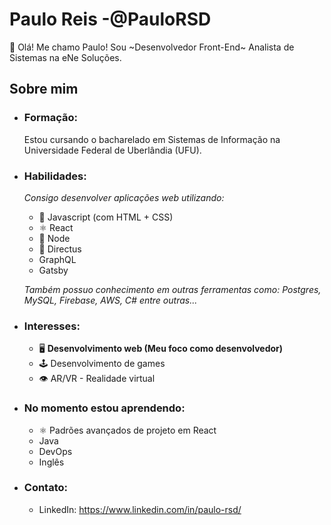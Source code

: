 # Paulo Reis -@PauloRSD
👋 Olá! Me chamo Paulo! Sou ~Desenvolvedor Front-End~ Analista de Sistemas na eNe Soluções.

## Sobre mim
- ### Formação:
    Estou cursando o bacharelado em Sistemas de Informação na Universidade Federal de Uberlândia (UFU).

- ### Habilidades:
    *Consigo desenvolver aplicações web utilizando:*
    - 💛 Javascript (com HTML + CSS)
    - ⚛️ React 
    - 💚 Node
    - 💾 Directus
    - GraphQL
    - Gatsby
    
    *Também possuo conhecimento em outras ferramentas como: Postgres, MySQL, Firebase, AWS, C# entre outras...*

- ### Interesses:
    - 🖥️ **Desenvolvimento web (Meu foco como desenvolvedor)**
    - 🕹️ Desenvolvimento de games
    - 👁️ AR/VR - Realidade virtual

- ### No momento estou aprendendo:
    - ⚛️ Padrões avançados de projeto em React
    - Java
    - DevOps
    - Inglês

- ### Contato:
    - LinkedIn: https://www.linkedin.com/in/paulo-rsd/

<!---
PauloRSD/PauloRSD is a ✨ special ✨ repository because its `README.md` (this file) appears on your GitHub profile.
You can click the Preview link to take a look at your changes.
--->
